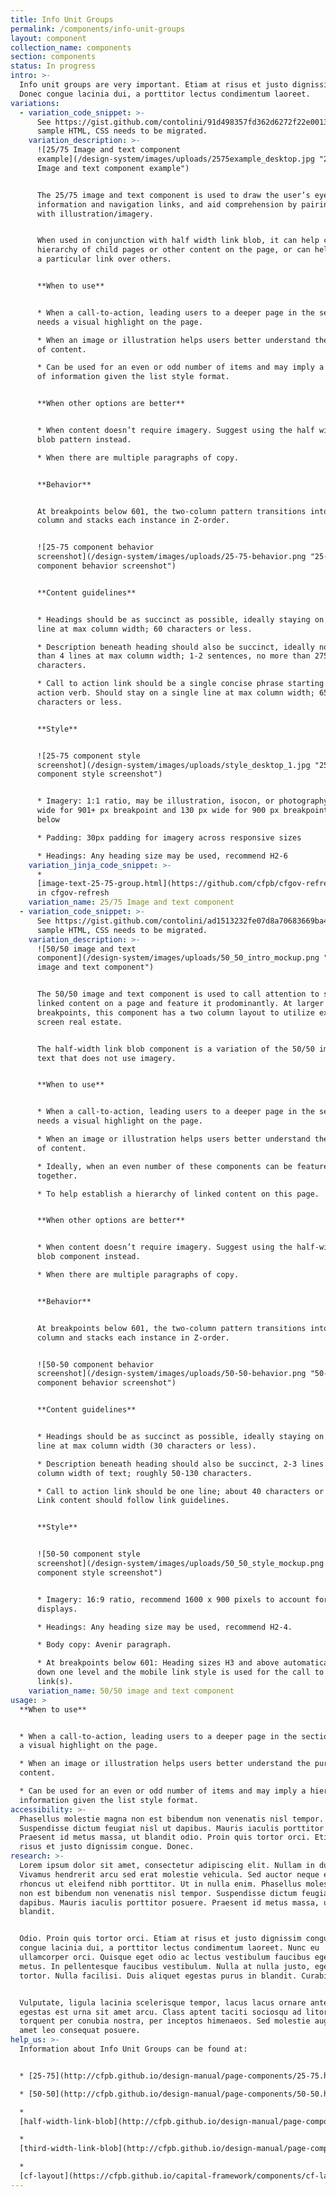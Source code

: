 ```yaml
---
title: Info Unit Groups
permalink: /components/info-unit-groups
layout: component
collection_name: components
section: components
status: In progress
intro: >-
  Info unit groups are very important. Etiam at risus et justo dignissim congue.
  Donec congue lacinia dui, a porttitor lectus condimentum laoreet.
variations:
  - variation_code_snippet: >-
      See https://gist.github.com/contolini/91d498357fd362d6272f22e001300cae for
      sample HTML, CSS needs to be migrated.
    variation_description: >-
      ![25/75 Image and text component
      example](/design-system/images/uploads/2575example_desktop.jpg "25/75
      Image and text component example")


      The 25/75 image and text component is used to draw the user’s eye to key
      information and navigation links, and aid comprehension by pairing content
      with illustration/imagery.


      When used in conjunction with half width link blob, it can help create a
      hierarchy of child pages or other content on the page, or can help feature
      a particular link over others.


      **When to use**


      * When a call-to-action, leading users to a deeper page in the section,
      needs a visual highlight on the page.

      * When an image or illustration helps users better understand the purpose
      of content.

      * Can be used for an even or odd number of items and may imply a hierarchy
      of information given the list style format.


      **When other options are better**


      * When content doesn’t require imagery. Suggest using the half width link
      blob pattern instead.

      * When there are multiple paragraphs of copy.


      **Behavior**


      At breakpoints below 601, the two-column pattern transitions into a single
      column and stacks each instance in Z-order.


      ![25-75 component behavior
      screenshot](/design-system/images/uploads/25-75-behavior.png "25-75
      component behavior screenshot")


      **Content guidelines**


      * Headings should be as succinct as possible, ideally staying on a single
      line at max column width; 60 characters or less.

      * Description beneath heading should also be succinct, ideally no more
      than 4 lines at max column width; 1-2 sentences, no more than 275
      characters.

      * Call to action link should be a single concise phrase starting with an
      action verb. Should stay on a single line at max column width; 65
      characters or less.


      **Style**


      ![25-75 component style
      screenshot](/design-system/images/uploads/style_desktop_1.jpg "25-75
      component style screenshot")


      * Imagery: 1:1 ratio, may be illustration, isocon, or photography. 150px
      wide for 901+ px breakpoint and 130 px wide for 900 px breakpoint and
      below

      * Padding: 30px padding for imagery across responsive sizes

      * Headings: Any heading size may be used, recommend H2-6
    variation_jinja_code_snippet: >-
      *
      [image-text-25-75-group.html](https://github.com/cfpb/cfgov-refresh/blob/e67d1ad321551c221c01eaa62589dfdd1177d1dc/cfgov/jinja2/v1/_includes/organisms/image-text-25-75-group.html)
      in cfgov-refresh
    variation_name: 25/75 Image and text component
  - variation_code_snippet: >-
      See https://gist.github.com/contolini/ad1513232fe07d8a70683669ba48f9d2 for
      sample HTML, CSS needs to be migrated.
    variation_description: >-
      ![50/50 image and text
      component](/design-system/images/uploads/50_50_intro_mockup.png "50/50
      image and text component")


      The 50/50 image and text component is used to call attention to specific
      linked content on a page and feature it prodominantly. At larger
      breakpoints, this component has a two column layout to utilize extra
      screen real estate.


      The half-width link blob component is a variation of the 50/50 image and
      text that does not use imagery.


      **When to use**


      * When a call-to-action, leading users to a deeper page in the section,
      needs a visual highlight on the page.

      * When an image or illustration helps users better understand the purpose
      of content.

      * Ideally, when an even number of these components can be featured
      together.

      * To help establish a hierarchy of linked content on this page.


      **When other options are better**


      * When content doesn’t require imagery. Suggest using the half-width link
      blob component instead.

      * When there are multiple paragraphs of copy.


      **Behavior**


      At breakpoints below 601, the two-column pattern transitions into a single
      column and stacks each instance in Z-order.


      ![50-50 component behavior
      screenshot](/design-system/images/uploads/50-50-behavior.png "50-50
      component behavior screenshot")


      **Content guidelines**


      * Headings should be as succinct as possible, ideally staying on a single
      line at max column width (30 characters or less).

      * Description beneath heading should also be succinct, 2-3 lines at max
      column width of text; roughly 50-130 characters.

      * Call to action link should be one line; about 40 characters or less.
      Link content should follow link guidelines.


      **Style**


      ![50-50 component style
      screenshot](/design-system/images/uploads/50_50_style_mockup.png "50-50
      component style screenshot")


      * Imagery: 16:9 ratio, recommend 1600 x 900 pixels to account for retina
      displays.

      * Headings: Any heading size may be used, recommend H2-4.

      * Body copy: Avenir paragraph.

      * At breakpoints below 601: Heading sizes H3 and above automatically drop
      down one level and the mobile link style is used for the call to action
      link(s).
    variation_name: 50/50 image and text component
usage: >
  **When to use**


  * When a call-to-action, leading users to a deeper page in the section, needs
  a visual highlight on the page.

  * When an image or illustration helps users better understand the purpose of
  content.

  * Can be used for an even or odd number of items and may imply a hierarchy of
  information given the list style format.
accessibility: >-
  Phasellus molestie magna non est bibendum non venenatis nisl tempor.
  Suspendisse dictum feugiat nisl ut dapibus. Mauris iaculis porttitor posuere.
  Praesent id metus massa, ut blandit odio. Proin quis tortor orci. Etiam at
  risus et justo dignissim congue. Donec.
research: >-
  Lorem ipsum dolor sit amet, consectetur adipiscing elit. Nullam in dui mauris.
  Vivamus hendrerit arcu sed erat molestie vehicula. Sed auctor neque eu tellus
  rhoncus ut eleifend nibh porttitor. Ut in nulla enim. Phasellus molestie magna
  non est bibendum non venenatis nisl tempor. Suspendisse dictum feugiat nisl ut
  dapibus. Mauris iaculis porttitor posuere. Praesent id metus massa, ut
  blandit.


  Odio. Proin quis tortor orci. Etiam at risus et justo dignissim congue. Donec
  congue lacinia dui, a porttitor lectus condimentum laoreet. Nunc eu
  ullamcorper orci. Quisque eget odio ac lectus vestibulum faucibus eget in
  metus. In pellentesque faucibus vestibulum. Nulla at nulla justo, eget luctus
  tortor. Nulla facilisi. Duis aliquet egestas purus in blandit. Curabitur.


  Vulputate, ligula lacinia scelerisque tempor, lacus lacus ornare ante, ac
  egestas est urna sit amet arcu. Class aptent taciti sociosqu ad litora
  torquent per conubia nostra, per inceptos himenaeos. Sed molestie augue sit
  amet leo consequat posuere.
help_us: >-
  Information about Info Unit Groups can be found at:


  * [25-75](http://cfpb.github.io/design-manual/page-components/25-75.html)

  * [50-50](http://cfpb.github.io/design-manual/page-components/50-50.html)

  *
  [half-width-link-blob](http://cfpb.github.io/design-manual/page-components/half-width-link-blob.html)

  *
  [third-width-link-blob](http://cfpb.github.io/design-manual/page-components/third-width-link-blob.html)

  *
  [cf-layout](https://cfpb.github.io/capital-framework/components/cf-layout/#custom-content-layouts)
---
```


